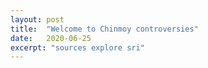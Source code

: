 ```yaml
---
layout: post
title:  "Welcome to Chinmoy controversies"
date:   2020-06-25
excerpt: "sources explore sri"
---
```

